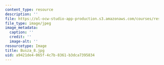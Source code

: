 ```yaml
---
content_type: resource
description: ''
file: https://ol-ocw-studio-app-production.s3.amazonaws.com/courses/res-8-005-vibrations-and-waves-problem-solving-fall-2012/a9421de4065f4c7b8361b3dca7395834_Busza_8.jpg
file_type: image/jpeg
image_metadata:
  caption: ''
  credit: ''
  image-alt: ''
resourcetype: Image
title: Busza_8.jpg
uid: a9421de4-065f-4c7b-8361-b3dca7395834
---
```


